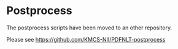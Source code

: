 # Postprocess

The postprocess scripts have been moved to an other repository.

Please see https://github.com/KMCS-NII/PDFNLT-postprocess
